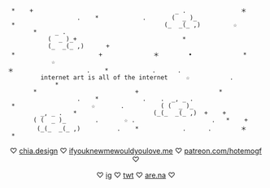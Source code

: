 ```                             *                           +
 *    +                                       _ .               ＊
                   .    *            .       (  _ )_ 
 *                                         (_  _(_ ,)         ☆
       *     _ . 
           (  _ )_+                             *
           (_  _(_ ,)      +
 *                       +              ＊        •              *
            ☆
＊                    .    *            .      .
         internet art is all of the internet     ☆           . 
             *        
       *                           +                      *  
                   .    *            .    .  _, _ . 
 *                     ☆       .          ( (  _ )_   
         _, _ .   *                     (_(_  _(_ ,)  +    +         
       ( (  _ )_        .       ☆ .                     .   *    +
        (_(_  _(_ ,)          .    *            .      .        ＊ 
 * 
```

<p align="center">
♡ <a href="https://chia.design" target="_blank">chia.design</a> 
♡ <a href="https://ifyouknewmewouldyoulove.me" target="_blank">ifyouknewmewouldyoulove.me</a> 
♡ <a href="https://patreon.com/hotemogf" target="_blank">patreon.com/hotemogf</a> 
  ♡ </center><br>
<p align="center">
♡ <a href="https://instagram.com/hotemogf" target="_blank">ig</a> 
♡ <a href="https://twitter.com/hotemogf" target="_blank">twt</a> 
♡ <a href="https://are.na/chia" target="_blank">are.na</a> 
  ♡ </center>

